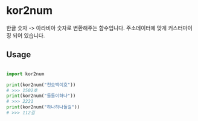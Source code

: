 # kor2num
한글 숫자 -> 아라비아 숫자로 변환해주는 함수입니다.
주소데이터에 맞게 커스터마이징 되어 있습니다.

## Usage

```python

import kor2num

print(kor2num("천오백이호"))
# >>> 1502호
print(kor2num("둘둘이하나"))
# >>> 2221
print(kor2num("하나하나둘길"))
# >>> 112길

```
